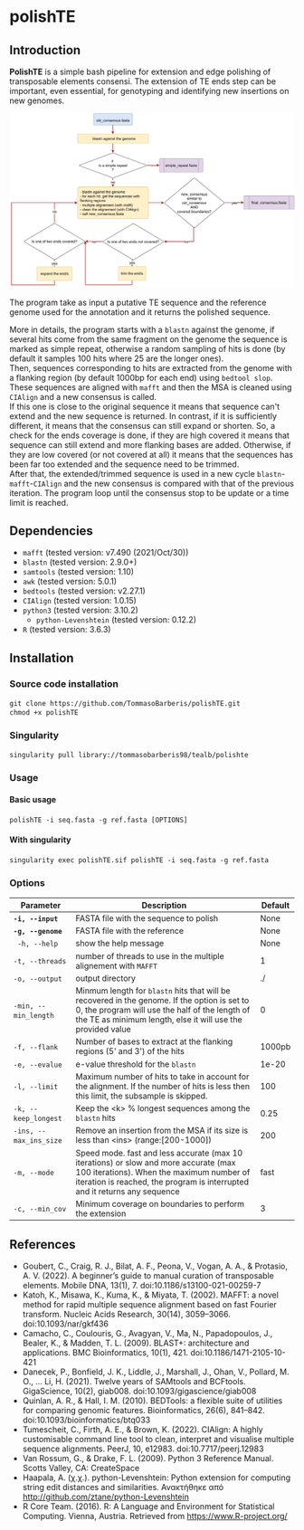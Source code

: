 # polishTE

## Introduction

**PolishTE** is a simple bash pipeline for extension and edge polishing of transposable elements consensi. The extension of TE ends step can be important, even essential, for genotyping and identifying new insertions on new genomes.

![](assets/workflow.svg)

The program take as input a putative TE sequence and the reference genome used for the annotation and it returns the polished sequence. 

More in details, the program starts with a `blastn` against the genome, if several hits come from the same fragment on the genome the sequence is marked as simple repeat, otherwise a random sampling of hits is done (by default it samples 100 hits where 25 are the longer ones). <br>
Then, sequences corresponding to hits are extracted from the genome with a flanking region (by default 1000bp for each end) using `bedtool slop`. These sequences are aligned with `mafft` and then the MSA is cleaned using `CIAlign` and a new consensus is called. <br>
If this one is close to the original sequence it means that sequence can't extend and the new sequence is returned. In contrast, if it is sufficiently different, it means that the consensus can still expand or shorten. So, a check for the ends coverage is done, if they are high covered it means that sequence can still extend and more flanking bases are added. Otherwise, if they are low covered (or not covered at all) it means that the sequences has been far too extended and the sequence need to be trimmed. <br>
After that, the extended/trimmed sequence is used in a new cycle `blastn`-`mafft`-`CIAlign` and the new consensus is compared with that of the previous iteration. The program loop until the consensus stop to be update or a time limit is reached.


## Dependencies

- `mafft` (tested version: v7.490 (2021/Oct/30))
- `blastn` (tested version: 2.9.0+)
- `samtools` (tested version: 1.10)
- `awk` (tested version: 5.0.1)
- `bedtools` (tested version: v2.27.1)
- `CIAlign` (tested version: 1.0.15)
- `python3` (tested version: 3.10.2)
    - `python-Levenshtein` (tested version: 0.12.2)
- `R` (tested version: 3.6.3)


## Installation

### Source code installation

```
git clone https://github.com/TommasoBarberis/polishTE.git
chmod +x polishTE
```

### Singularity

```
singularity pull library://tommasobarberis98/tealb/polishte
```

### Usage

#### Basic usage

```
polishTE -i seq.fasta -g ref.fasta [OPTIONS]
```

#### With singularity

```
singularity exec polishTE.sif polishTE -i seq.fasta -g ref.fasta
```

### Options

| Parameter | Description | Default |
| --------- | ----------- | ------- |
| **`-i, --input`** | FASTA file with the sequence to polish | None |
| **`-g, --genome`** | FASTA file with the reference | None |
|` -h, --help` | show the help message | None |
| `-t, --threads` | number of threads to use in the multiple alignement with `MAFFT` | 1 |
| `-o, --output` | output directory | ./ |
| `-min, --min_length` | Minmum length for `blastn` hits that will be recovered in the genome. If the option is set to 0, the program will use the half of the length of the TE as minimum length, else it will use the provided value | 0 |
| `-f, --flank`| Number of bases to extract at the flanking regions (5' and 3') of the hits | 1000pb |
| `-e, --evalue` | e-value threshold for the `blastn`| 1e-20 |
| `-l, --limit` | Maximum number of hits to take in account for the alignment. If the number of hits is less then this limit, the subsample is skipped. | 100 |
| `-k, --keep_longest` | Keep the \<k> % longest sequences among the `blastn` hits | 0.25 |
| `-ins, --max_ins_size` | Remove an insertion from the MSA if its size is less than \<ins> (range:[200-1000]) | 200 |
| `-m, --mode` | Speed mode. fast and less accurate (max 10 iterations) or slow and more accurate (max 100 iterations). When the maximum number of iteration is reached, the program is interrupted and it returns any sequence | fast |
| `-c, --min_cov` | Minimum coverage on boundaries to perform the extension | 3 |



## References

- Goubert, C., Craig, R. J., Bilat, A. F., Peona, V., Vogan, A. A., & Protasio, A. V. (2022). A beginner’s guide to manual curation of transposable elements. Mobile DNA, 13(1), 7. doi:10.1186/s13100-021-00259-7
- Katoh, K., Misawa, K., Kuma, K., & Miyata, T. (2002). MAFFT: a novel method for rapid multiple sequence alignment based on fast Fourier transform. Nucleic Acids Research, 30(14), 3059–3066. doi:10.1093/nar/gkf436
- Camacho, C., Coulouris, G., Avagyan, V., Ma, N., Papadopoulos, J., Bealer, K., & Madden, T. L. (2009). BLAST+: architecture and applications. BMC Bioinformatics, 10(1), 421. doi:10.1186/1471-2105-10-421
- Danecek, P., Bonfield, J. K., Liddle, J., Marshall, J., Ohan, V., Pollard, M. O., … Li, H. (2021). Twelve years of SAMtools and BCFtools. GigaScience, 10(2), giab008. doi:10.1093/gigascience/giab008
- Quinlan, A. R., & Hall, I. M. (2010). BEDTools: a flexible suite of utilities for comparing genomic features. Bioinformatics, 26(6), 841–842. doi:10.1093/bioinformatics/btq033
- Tumescheit, C., Firth, A. E., & Brown, K. (2022). CIAlign: A highly customisable command line tool to clean, interpret and visualise multiple sequence alignments. PeerJ, 10, e12983. doi:10.7717/peerj.12983
- Van Rossum, G., & Drake, F. L. (2009). Python 3 Reference Manual. Scotts Valley, CA: CreateSpace
- Haapala, A. (χ.χ.). python-Levenshtein: Python extension for computing string edit distances and similarities. Ανακτήθηκε από http://github.com/ztane/python-Levenshtein
- R Core Team. (2016). R: A Language and Environment for Statistical Computing. Vienna, Austria. Retrieved from https://www.R-project.org/